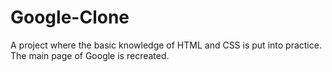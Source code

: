 # Google-Clone
A project where the basic knowledge of HTML and CSS is put into practice. The main page of Google is recreated.
